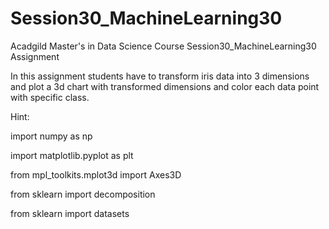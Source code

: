 # Session30_MachineLearning30
Acadgild Master's in Data Science Course Session30_MachineLearning30 Assignment

In this assignment students have to transform iris data into 3 dimensions and plot a 3d
chart with transformed dimensions and color each data point with specific class.

Hint:

import numpy as np

import matplotlib.pyplot as plt

from mpl_toolkits.mplot3d import Axes3D

from sklearn import decomposition

from sklearn import datasets
